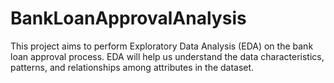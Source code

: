 # BankLoanApprovalAnalysis
This project aims to perform Exploratory Data Analysis (EDA) on the bank loan approval process. EDA will help us understand the data characteristics, patterns, and relationships among attributes in the dataset.
